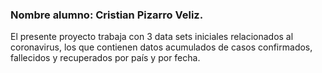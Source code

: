 ### Nombre alumno: Cristian Pizarro Veliz. 
El presente proyecto trabaja con 3 data sets iniciales relacionados al coronavirus, los que contienen datos acumulados de casos confirmados, fallecidos y recuperados por país y por fecha.
